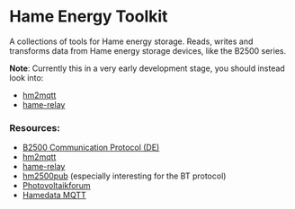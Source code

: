 Hame Energy Toolkit
===================

A collections of tools for Hame energy storage.
Reads, writes and transforms data from Hame energy storage devices, like the B2500 series.


**Note**: Currently this in a very early development stage, you should instead look into:

- [hm2mqtt](https://github.com/tomquist/hm2mqtt)
- [hame-relay](https://github.com/tomquist/hame-relay)


### Resources:

- [B2500 Communication Protocol (DE)](https://forum.iobroker.net/assets/uploads/files/1700144946056-b2500-mqtt-communication-protocol-de.pdf)
- [hm2mqtt](https://github.com/tomquist/hm2mqtt)
- [hame-relay](https://github.com/tomquist/hame-relay)
- [hm2500pub](https://github.com/noone2k/hm2500pub) (especially interesting for the BT protocol)
- [Photovoltaikforum](https://www.photovoltaikforum.com/thread/232408)
- [Hamedata MQTT](https://eu.hamedata.com/ems/mqtt/index.html?version=2)

